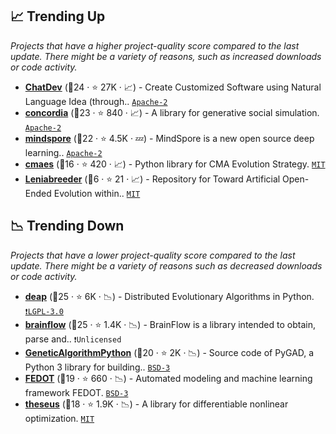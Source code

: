 ## 📈 Trending Up

_Projects that have a higher project-quality score compared to the last update. There might be a variety of reasons, such as increased downloads or code activity._

- <b><a href="https://github.com/OpenBMB/ChatDev">ChatDev</a></b> (🥇24 ·  ⭐ 27K · 📈) - Create Customized Software using Natural Language Idea (through.. <code><a href="http://bit.ly/3nYMfla">Apache-2</a></code>
- <b><a href="https://github.com/google-deepmind/concordia">concordia</a></b> (🥇23 ·  ⭐ 840 · 📈) - A library for generative social simulation. <code><a href="http://bit.ly/3nYMfla">Apache-2</a></code>
- <b><a href="https://github.com/mindspore-ai/mindspore">mindspore</a></b> (🥇22 ·  ⭐ 4.5K · 💤) - MindSpore is a new open source deep learning.. <code><a href="http://bit.ly/3nYMfla">Apache-2</a></code>
- <b><a href="https://github.com/CyberAgentAILab/cmaes">cmaes</a></b> (🥈16 ·  ⭐ 420 · 📈) - Python library for CMA Evolution Strategy. <code><a href="http://bit.ly/34MBwT8">MIT</a></code>
- <b><a href="https://github.com/maxencefaldor/Leniabreeder">Leniabreeder</a></b> (🥉6 ·  ⭐ 21 · 📈) - Repository for Toward Artificial Open-Ended Evolution within.. <code><a href="http://bit.ly/34MBwT8">MIT</a></code>

## 📉 Trending Down

_Projects that have a lower project-quality score compared to the last update. There might be a variety of reasons such as decreased downloads or code activity._

- <b><a href="https://github.com/DEAP/deap">deap</a></b> (🥇25 ·  ⭐ 6K · 📉) - Distributed Evolutionary Algorithms in Python. <code><a href="http://bit.ly/37RvQcA">❗️LGPL-3.0</a></code>
- <b><a href="https://github.com/brainflow-dev/brainflow">brainflow</a></b> (🥇25 ·  ⭐ 1.4K · 📉) - BrainFlow is a library intended to obtain, parse and.. <code>❗Unlicensed</code>
- <b><a href="https://github.com/ahmedfgad/GeneticAlgorithmPython">GeneticAlgorithmPython</a></b> (🥇20 ·  ⭐ 2K · 📉) - Source code of PyGAD, a Python 3 library for building.. <code><a href="http://bit.ly/3aKzpTv">BSD-3</a></code>
- <b><a href="https://github.com/aimclub/FEDOT">FEDOT</a></b> (🥈19 ·  ⭐ 660 · 📉) - Automated modeling and machine learning framework FEDOT. <code><a href="http://bit.ly/3aKzpTv">BSD-3</a></code>
- <b><a href="https://github.com/facebookresearch/theseus">theseus</a></b> (🥈18 ·  ⭐ 1.9K · 📉) - A library for differentiable nonlinear optimization. <code><a href="http://bit.ly/34MBwT8">MIT</a></code>

